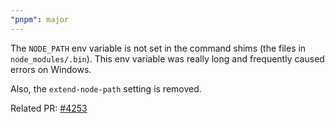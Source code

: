 ```yaml
---
"pnpm": major
---
```


The `NODE_PATH` env variable is not set in the command shims (the files in `node_modules/.bin`). This env variable was really long and frequently caused errors on Windows.

Also, the `extend-node-path` setting is removed.

Related PR: [#4253](https://github.com/pnpm/pnpm/pull/4253)
